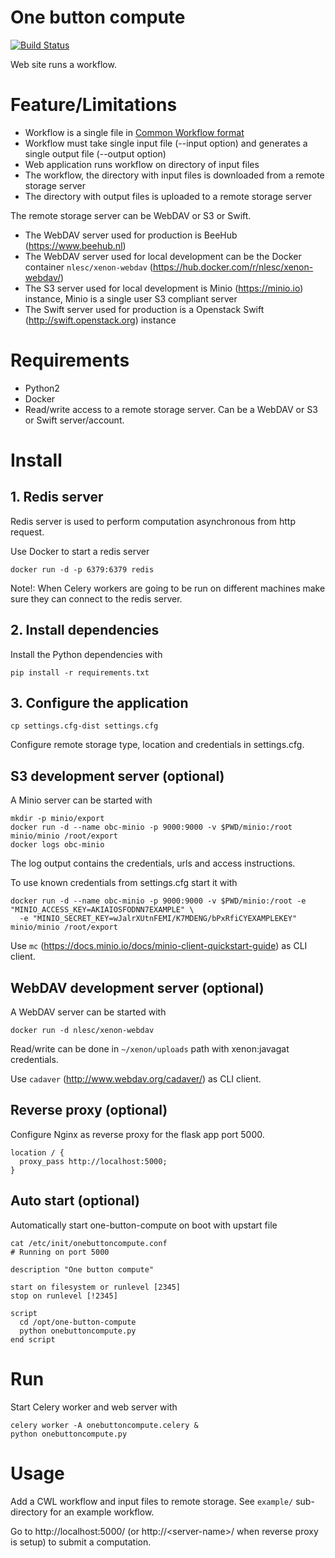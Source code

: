 # One button compute

[![Build Status](https://travis-ci.org/surf-eds/one-button-compute.svg?branch=master)](https://travis-ci.org/surf-eds/one-button-compute)

Web site runs a workflow.

# Feature/Limitations

* Workflow is a single file in [Common Workflow format](http://www.commonwl.org/)
* Workflow must take single input file (--input option) and generates a single output file (--output option)
* Web application runs workflow on directory of input files
* The workflow, the directory with input files is downloaded from a remote storage server
* The directory with output files is uploaded to a remote storage server

The remote storage server can be WebDAV or S3 or Swift.

* The WebDAV server used for production is BeeHub (https://www.beehub.nl)
* The WebDAV server used for local development can be the Docker container `nlesc/xenon-webdav` (https://hub.docker.com/r/nlesc/xenon-webdav/)
* The S3 server used for local development is Minio (https://minio.io) instance, Minio is a single user S3 compliant server
* The Swift server used for production is a Openstack Swift (http://swift.openstack.org) instance

# Requirements

* Python2
* Docker
* Read/write access to a remote storage server. Can be a WebDAV or S3 or Swift server/account.

# Install

## 1. Redis server

Redis server is used to perform computation asynchronous from http request.

Use Docker to start a redis server

```
docker run -d -p 6379:6379 redis
```

Note!: When Celery workers are going to be run on different machines make sure they can connect to the redis server.

## 2. Install dependencies

Install the Python dependencies with
```
pip install -r requirements.txt
```

## 3. Configure the application

```
cp settings.cfg-dist settings.cfg
```

Configure remote storage type, location and credentials in settings.cfg.

## S3 development server (optional)

A Minio server can be started with
```
mkdir -p minio/export
docker run -d --name obc-minio -p 9000:9000 -v $PWD/minio:/root minio/minio /root/export
docker logs obc-minio
```

The log output contains the credentials, urls and access instructions.

To use known credentials from settings.cfg start it with
```
docker run -d --name obc-minio -p 9000:9000 -v $PWD/minio:/root -e "MINIO_ACCESS_KEY=AKIAIOSFODNN7EXAMPLE" \
  -e "MINIO_SECRET_KEY=wJalrXUtnFEMI/K7MDENG/bPxRfiCYEXAMPLEKEY" minio/minio /root/export
```

Use `mc` (https://docs.minio.io/docs/minio-client-quickstart-guide) as CLI client.

## WebDAV development server (optional)

A WebDAV server can be started with
```
docker run -d nlesc/xenon-webdav
```

Read/write can be done in `~/xenon/uploads` path with xenon:javagat credentials.

Use `cadaver` (http://www.webdav.org/cadaver/) as CLI client.

## Reverse proxy (optional)

Configure Nginx as reverse proxy for the flask app port 5000.

```
location / {
  proxy_pass http://localhost:5000;
}
```

## Auto start (optional)

Automatically start one-button-compute on boot with upstart file

```
cat /etc/init/onebuttoncompute.conf
# Running on port 5000

description "One button compute"

start on filesystem or runlevel [2345]
stop on runlevel [!2345]

script
  cd /opt/one-button-compute
  python onebuttoncompute.py
end script
```

# Run

Start Celery worker and web server with
```
celery worker -A onebuttoncompute.celery &
python onebuttoncompute.py
```

# Usage

Add a CWL workflow and input files to remote storage.
See `example/` sub-directory for an example workflow.

Go to http://localhost:5000/ (or http://&lt;server-name&gt;/ when reverse proxy is setup) to submit a computation.
